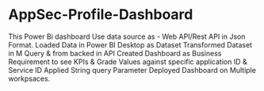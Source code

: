 # AppSec-Profile-Dashboard


This Power Bi dashboard Use 
data source as - Web API/Rest API in Json Format.
Loaded Data in Power BI Desktop as Dataset
Transformed Dataset in M Query & from backed in API 
Created Dashboard as Business Requirement to see KPIs & Grade Values against specific application ID & Service ID 
Applied String query Parameter
Deployed Dashboard on Multiple workpsaces.
